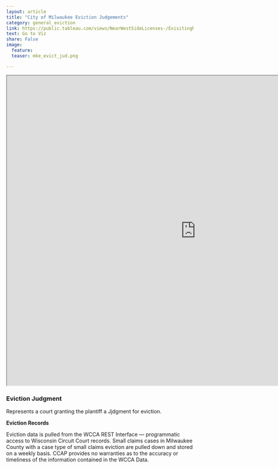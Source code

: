```yaml
---
layout: article
title: "City of Milwaukee Eviction Judgements"
category: general_eviction
link: https://public.tableau.com/views/NearWestSideLicenses-/ExisitingNWSLicenses-?:embed=y&:display_count=yes
text: Go to Viz
share: False
image:
  feature:
  teaser: mke_evict_jud.png

---
```

<iframe src="https://public.tableau.com/views/MilwaukeeEvictionIssued/EvictionsIssued?:showVizHome=no&:embed=true" allowfullscreen="true" width="1015" height="835"></iframe>

### Eviction Judgment

Represents a court granting the plantiff a Jjdgment for eviction.

**Eviction Records**

Eviction data is pulled from the WCCA REST Interface — programmatic access to Wisconsin Circuit Court records. Small claims cases in Milwaukee County with a case type of small claims eviction are pulled down and stored on a weekly basis. CCAP provides no warranties as to the accuracy or timeliness of the information contained in the WCCA Data.
